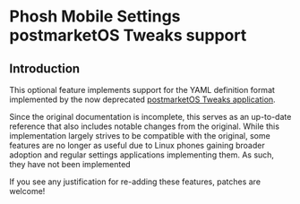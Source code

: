 # Phosh Mobile Settings postmarketOS Tweaks support

## Introduction

This optional feature implements support for the YAML definition format
implemented by the now deprecated [postmarketOS Tweaks application][1].

Since the original documentation is incomplete, this serves as an up-to-date
reference that also includes notable changes from the original. While this
implementation largely strives to be compatible with the original, some features
are no longer as useful due to Linux phones gaining broader adoption and regular
settings applications implementing them. As such, they have not been implemented

If you see any justification for re-adding these features, patches are welcome!

 [1]: https://gitlab.postmarketos.org/postmarketOS/postmarketos-tweaks

